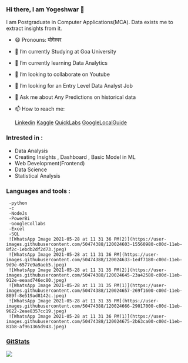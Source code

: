 ### Hi there, I am Yogeshwar 👋
I am Postgraduate in Computer Applications(MCA). Data exists me to extract insights from it. 



- 😄 Pronouns: योगेश्वर 
- 🔭 I’m currently Studying at Goa University 
- 🌱 I’m currently learning Data Analytics
- 👯 I’m looking to collaborate on Youtube
- 🤔 I’m looking for an Entry Level Data Analyst Job
- 💬 Ask me about Any Predictions on historical data 
- 📫 How to reach me: 
      

    [Linkedin](https://www.linkedin.com/in/yogeshwar-manerikar-43788b186/)
    [Kaggle](https://www.kaggle.com/yogeshwarmanerikar/)
    [QuickLabs](https://www.qwiklabs.com/public_profiles/25c12658-a564-43db-995f-c498f613ddad)
    [GoogleLocalGuide](https://www.google.co.in/maps/contrib/108671189139888509076/contribute)
    
 ### Intrested in :
   - Data Analysis
   - Creating Insights , Dashboard , Basic Model in ML
   - Web Development(Frontend)
   - Data Science
   - Statistical Analysis
 ### Languages and tools :
     -python 
     -c
     -NodeJs
     -PowerBi
     -GoogleCollabs
     -Excel
     -SQL
     ![WhatsApp Image 2021-05-28 at 11 31 36 PM(2)](https://user-images.githubusercontent.com/50474388/120024603-15560980-c00d-11eb-8f2c-1ebdb2df2d73.jpeg)
     ![WhatsApp Image 2021-05-28 at 11 31 36 PM](https://user-images.githubusercontent.com/50474388/120024633-1edf7180-c00d-11eb-9d9e-6577e9a9aeb5.jpeg)
     ![WhatsApp Image 2021-05-28 at 11 31 35 PM(2)](https://user-images.githubusercontent.com/50474388/120024645-23a42580-c00d-11eb-912e-eeaad746ec80.jpeg)
     ![WhatsApp Image 2021-05-28 at 11 31 35 PM(1)](https://user-images.githubusercontent.com/50474388/120024657-269f1600-c00d-11eb-889f-8e519ad8142c.jpeg)
     ![WhatsApp Image 2021-05-28 at 11 31 35 PM](https://user-images.githubusercontent.com/50474388/120024666-29017000-c00d-11eb-9622-2eae8357cc19.jpeg)
     ![WhatsApp Image 2021-05-28 at 11 31 36 PM(1)](https://user-images.githubusercontent.com/50474388/120024675-2b63ca00-c00d-11eb-81b8-af961365d943.jpeg)
 
     
 ### [GitStats](https://gitstats.me/YogeshwarManerikar)
 
<img src="https://github-readme-stats.vercel.app/api?username=YogeshwarManerikar&&show_icons=true&title_color=ffffff&icon_color=bb2acf&text_color=daf7dc&bg_color=151515">
     


